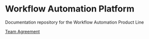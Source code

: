 # Workflow Automation Platform
Documentation repository for the Workflow Automation Product Line

[Team Agreement](/documentation/agreement/README.md)
